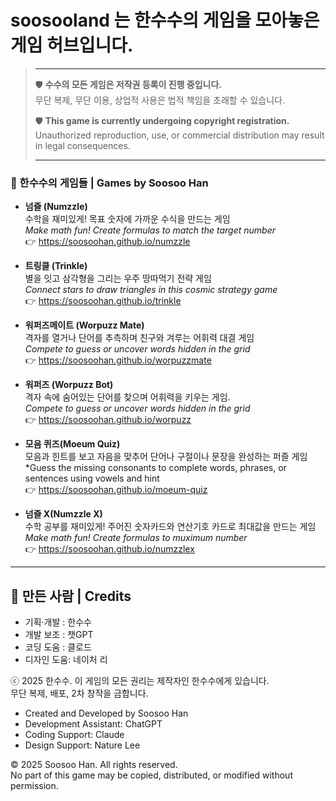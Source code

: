 # soosooland 는 한수수의 게임을 모아놓은 게임 허브입니다. 

>---
>
> 🛡️ **수수의 모든 게임은 저작권 등록이 진행 중입니다.**  
> 무단 복제, 무단 이용, 상업적 사용은 법적 책임을 초래할 수 있습니다.  
>  
> 🛡️ **This game is currently undergoing copyright registration.**  
> Unauthorized reproduction, use, or commercial distribution may result in legal consequences.
>
> ----

### 🧪 한수수의  게임들 |  Games by Soosoo Han

- **넘즐 (Numzzle)**  
  수학을 재미있게! 목표 숫자에 가까운 수식을 만드는 게임  
  *Make math fun! Create formulas to match the target number*  
  👉 https://soosoohan.github.io/numzzle

- **트링클 (Trinkle)**  
  별을 잇고 삼각형을 그리는 우주 땅따먹기 전략 게임  
  *Connect stars to draw triangles in this cosmic strategy game*  
  👉 https://soosoohan.github.io/trinkle

- **워퍼즈메이트 (Worpuzz Mate)**  
  격자를 열거나 단어를 추측하며 친구와 겨루는 어휘력 대결 게임  
  *Compete to guess or uncover words hidden in the grid*  
  👉 https://soosoohan.github.io/worpuzzmate

- **워퍼즈 (Worpuzz Bot)**  
  격자 속에 숨어있는 단어를 찾으며 어휘력을 키우는 게임.    
  *Compete to guess or uncover words hidden in the grid*  
  👉 https://soosoohan.github.io/worpuzz

- **모음 퀴즈(Moeum Quiz)**  
    모음과 힌트를 보고 자음을 맞추어 단어나 구절이나 문장을 완성하는 퍼즐 게임  
  *Guess the missing consonants to complete words, phrases, or sentences using vowels and hint  
  👉 https://soosoohan.github.io/moeum-quiz

- **넘즐 X(Numzzle X)**  
    수학 공부를 재미있게! 주어진  숫자카드와 연산기호 카드로 최대값을 만드는 게임  
   *Make math fun! Create formulas to muximum number*  
  👉 https://soosoohan.github.io/numzzlex

---

## 👤 만든 사람 | Credits


- 기획·개발 : 한수수  
- 개발 보조 : 챗GPT
- 코딩 도움 : 클로드  
- 디자인 도움: 네이처 리

<p>ⓒ 2025 한수수. 이 게임의 모든 권리는 제작자인 한수수에게 있습니다.<br>
 무단 복제, 배포, 2차 창작을 금합니다.</p>

- Created and Developed by Soosoo Han  
- Development Assistant: ChatGPT  
- Coding Support: Claude  
- Design Support: Nature Lee

<p>© 2025 Soosoo Han. All rights reserved.<br>
    No part of this game may be copied, distributed, or modified without permission.</p>

